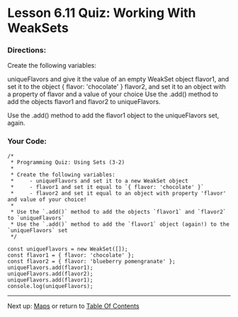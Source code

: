 # Lesson 6.11 Quiz: Working With WeakSets

### Directions:
Create the following variables:

uniqueFlavors and give it the value of an empty WeakSet object
flavor1, and set it to the object { flavor: 'chocolate' }
flavor2, and set it to an object with a property of flavor and a value of your choice
Use the .add() method to add the objects flavor1 and flavor2 to uniqueFlavors.

Use the .add() method to add the flavor1 object to the uniqueFlavors set, again.

### Your Code:
```
/*
 * Programming Quiz: Using Sets (3-2)
 *
 * Create the following variables:
 *     - uniqueFlavors and set it to a new WeakSet object
 *     - flavor1 and set it equal to `{ flavor: 'chocolate' }`
 *     - flavor2 and set it equal to an object with property 'flavor' and value of your choice!
 *
 * Use the `.add()` method to add the objects `flavor1` and `flavor2` to `uniqueFlavors`
 * Use the `.add()` method to add the `flavor1` object (again!) to the `uniqueFlavors` set
 */
 
const uniqueFlavors = new WeakSet([]);
const flavor1 = { flavor: 'chocolate' };
const flavor2 = { flavor: 'blueberry pomengranate' };
uniqueFlavors.add(flavor1);
uniqueFlavors.add(flavor2);
uniqueFlavors.add(flavor1);
console.log(uniqueFlavors);
```

- - -
Next up: [Maps](ND024_Part3_Lesson06_12.md) or return to [Table Of Contents](./ND024_TableOfContents.md)
